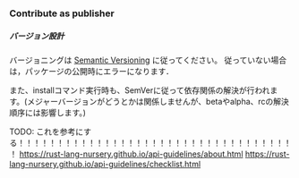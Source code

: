 ### Contribute as publisher

##### バージョン設計
バージョニングは [Semantic Versioning](https://semver.org/lang/ja/) に従ってください。
従っていない場合は，パッケージの公開時にエラーになります．

また、installコマンド実行時も、SemVerに従って依存関係の解決が行われます。(メジャーバージョンがどうとかは関係しませんが、betaやalpha、rcの解決順序には影響します。)



TODO: これを参考にする！！！！！！！！！！！！！！！！！！！！！！！！！！！！！！！！！！！！
https://rust-lang-nursery.github.io/api-guidelines/about.html
https://rust-lang-nursery.github.io/api-guidelines/checklist.html
